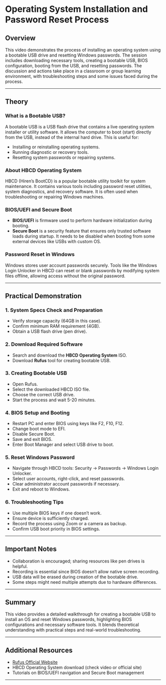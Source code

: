 # Operating System Installation and Password Reset Process

## Overview

This video demonstrates the process of installing an operating system using a bootable USB drive and resetting Windows passwords. The session includes downloading necessary tools, creating a bootable USB, BIOS configuration, booting from the USB, and resetting passwords. The discussion and actions take place in a classroom or group learning environment, with troubleshooting steps and some issues faced during the process.

---

## Theory

### What is a Bootable USB?

A bootable USB is a USB flash drive that contains a live operating system installer or utility software. It allows the computer to boot (start) directly from the USB, instead of the internal hard drive. This is useful for:

- Installing or reinstalling operating systems.
- Running diagnostic or recovery tools.
- Resetting system passwords or repairing systems.

### About HBCD Operating System

HBCD (Hiren’s BootCD) is a popular bootable utility toolkit for system maintenance. It contains various tools including password reset utilities, system diagnostics, and recovery software. It is often used when troubleshooting or repairing Windows machines.

### BIOS/UEFI and Secure Boot

- **BIOS/UEFI** is firmware used to perform hardware initialization during booting.
- **Secure Boot** is a security feature that ensures only trusted software loads during startup. It needs to be disabled when booting from some external devices like USBs with custom OS.

### Password Reset in Windows

Windows stores user account passwords securely. Tools like the Windows Login Unlocker in HBCD can reset or blank passwords by modifying system files offline, allowing access without the original password.

---

## Practical Demonstration

### 1. System Specs Check and Preparation

- Verify storage capacity (64GB in this case).
- Confirm minimum RAM requirement (4GB).
- Obtain a USB flash drive (pen drive).

### 2. Download Required Software

- Search and download the **HBCD Operating System** ISO.
- Download **Rufus** tool for creating bootable USB.

### 3. Creating Bootable USB

- Open Rufus.
- Select the downloaded HBCD ISO file.
- Choose the correct USB drive.
- Start the process and wait 5-20 minutes.

### 4. BIOS Setup and Booting

- Restart PC and enter BIOS using keys like F2, F10, F12.
- Change boot mode to EFI.
- Disable Secure Boot.
- Save and exit BIOS.
- Enter Boot Manager and select USB drive to boot.

### 5. Reset Windows Password

- Navigate through HBCD tools: Security → Passwords → Windows Login Unlocker.
- Select user accounts, right-click, and reset passwords.
- Clear administrator account passwords if necessary.
- Exit and reboot to Windows.

### 6. Troubleshooting Tips

- Use multiple BIOS keys if one doesn’t work.
- Ensure device is sufficiently charged.
- Record the process using Zoom or a camera as backup.
- Confirm USB boot priority in BIOS settings.

---

## Important Notes

- Collaboration is encouraged; sharing resources like pen drives is helpful.
- Recording is essential since BIOS doesn’t allow native screen recording.
- USB data will be erased during creation of the bootable drive.
- Some steps might need multiple attempts due to hardware differences.

---

## Summary

This video provides a detailed walkthrough for creating a bootable USB to install an OS and reset Windows passwords, highlighting BIOS configurations and necessary software tools. It blends theoretical understanding with practical steps and real-world troubleshooting.

---

## Additional Resources

- [Rufus Official Website](https://rufus.ie/)
- HBCD Operating System download (check video or official site)
- Tutorials on BIOS/UEFI navigation and Secure Boot management

---
